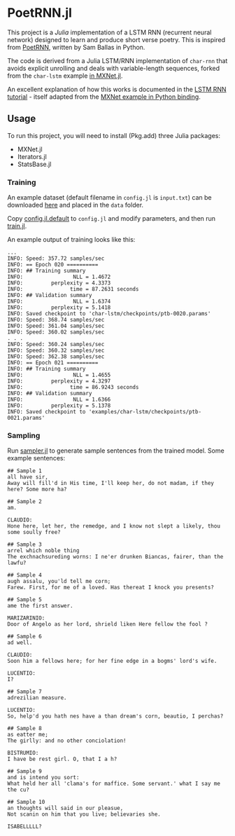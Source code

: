 # PoetRNN.jl

This project is a *Julia* implementation of a LSTM RNN (recurrent neural network) designed to learn and produce short verse poetry. This is inspired from [PoetRNN](https://github.com/sballas8/PoetRNN), written by Sam Ballas in Python.

The code is derived from a Julia LSTM/RNN implementation of `char-rnn` that avoids explicit unrolling and deals with variable-length sequences, forked from the `char-lstm` example [in MXNet.jl](https://github.com/dmlc/MXNet.jl/tree/master/examples/char-lstm).

An excellent explanation of how this works is documented in the [LSTM RNN tutorial](http://dmlc.ml/MXNet.jl/latest/tutorial/char-lstm/) - itself adapted from the
[MXNet example in Python binding](https://github.com/dmlc/mxnet/blob/master/example/rnn/char_lstm.ipynb).

## Usage

To run this project, you will need to install (Pkg.add) three Julia packages:

- MXNet.jl
- Iterators.jl
- StatsBase.jl

### Training

An example dataset (default filename in `config.jl` is `input.txt`) can be downloaded [here](https://github.com/dmlc/web-data/tree/master/mxnet/tinyshakespeare) and placed in the `data` folder.

Copy [config.jl.default](config.jl.default) to `config.jl` and modify parameters, and then run [train.jl](train.jl). 

An example output of training looks like this:

```
...
INFO: Speed: 357.72 samples/sec
INFO: == Epoch 020 ==========
INFO: ## Training summary
INFO:                NLL = 1.4672
INFO:         perplexity = 4.3373
INFO:               time = 87.2631 seconds
INFO: ## Validation summary
INFO:                NLL = 1.6374
INFO:         perplexity = 5.1418
INFO: Saved checkpoint to 'char-lstm/checkpoints/ptb-0020.params'
INFO: Speed: 368.74 samples/sec
INFO: Speed: 361.04 samples/sec
INFO: Speed: 360.02 samples/sec
. . .
INFO: Speed: 360.24 samples/sec
INFO: Speed: 360.32 samples/sec
INFO: Speed: 362.38 samples/sec
INFO: == Epoch 021 ==========
INFO: ## Training summary
INFO:                NLL = 1.4655
INFO:         perplexity = 4.3297
INFO:               time = 86.9243 seconds
INFO: ## Validation summary
INFO:                NLL = 1.6366
INFO:         perplexity = 5.1378
INFO: Saved checkpoint to 'examples/char-lstm/checkpoints/ptb-0021.params'
```

### Sampling

Run [sampler.jl](sampler.jl) to generate sample sentences from the trained model. Some example sentences:

```
## Sample 1
all have sir,
Away will fill'd in His time, I'll keep her, do not madam, if they here? Some more ha?

## Sample 2
am.

CLAUDIO:
Hone here, let her, the remedge, and I know not slept a likely, thou some soully free?

## Sample 3
arrel which noble thing
The exchnachsureding worns: I ne'er drunken Biancas, fairer, than the lawfu?

## Sample 4
augh assalu, you'ld tell me corn;
Farew. First, for me of a loved. Has thereat I knock you presents?

## Sample 5
ame the first answer.

MARIZARINIO:
Door of Angelo as her lord, shrield liken Here fellow the fool ?

## Sample 6
ad well.

CLAUDIO:
Soon him a fellows here; for her fine edge in a bogms' lord's wife.

LUCENTIO:
I?

## Sample 7
adrezilian measure.

LUCENTIO:
So, help'd you hath nes have a than dream's corn, beautio, I perchas?

## Sample 8
as eatter me;
The girlly: and no other conciolation!

BISTRUMIO:
I have be rest girl. O, that I a h?

## Sample 9
and is intend you sort:
What held her all 'clama's for maffice. Some servant.' what I say me the cu?

## Sample 10
an thoughts will said in our pleasue,
Not scanin on him that you live; believaries she.

ISABELLLLL?
```
